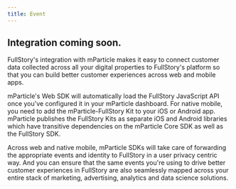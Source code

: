 ```yaml
---
title: Event
---
```


## Integration coming soon.

FullStory's integration with mParticle makes it easy to connect customer data collected across all your digital properties to FullStory's platform so that you can build better customer experiences across web and mobile apps.

mParticle's Web SDK will automatically load the FullStory JavaScript API once you've configured it in your mParticle dashboard. For native mobile, you need to add the mParticle-FullStory Kit to your iOS or Android app. mParticle publishes the FullStory Kits as separate iOS and Android libraries which have transitive dependencies on the mParticle Core SDK as well as the FullStory SDK.

Across web and native mobile, mParticle SDKs will take care of forwarding the appropriate events and identity to FullStory in a user privacy centric way. And you can ensure that the same events you're using to drive better customer experiences in FullStory are also seamlessly mapped across your entire stack of marketing, advertising, analytics and data science solutions.